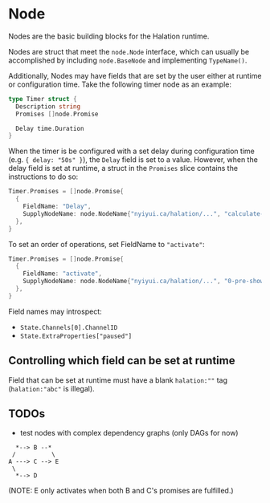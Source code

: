 # Node

Nodes are the basic building blocks for the Halation runtime.

Nodes are struct that meet the `node.Node` interface, which can usually be accomplished by including `node.BaseNode` and implementing `TypeName()`.

Additionally, Nodes may have fields that are set by the user either at runtime or configuration time.
Take the following timer node as an example:

```go
type Timer struct {
  Description string
  Promises []node.Promise

  Delay time.Duration
}
```

When the timer is be configured with a set delay during configuration time (e.g. `{ delay: "50s" }`), the `Delay` field is set to a value.
However, when the delay field is set at runtime, a struct in the `Promises` slice contains the instructions to do so:
```go
Timer.Promises = []node.Promise{
  {
    FieldName: "Delay",
    SupplyNodeName: node.NodeName{"nyiyui.ca/halation/...", "calculate-delay-time"},
  },
}
```

To set an order of operations, set FieldName to `"activate"`:
```go
Timer.Promises = []node.Promise{
  {
    FieldName: "activate",
    SupplyNodeName: node.NodeName{"nyiyui.ca/halation/...", "0-pre-show"},
  },
}
```

Field names may introspect:
- `State.Channels[0].ChannelID`
- `State.ExtraProperties["paused"]`

## Controlling which field can be set at runtime

Field that can be set at runtime must have a blank `halation:""` tag (`halation:"abc"` is illegal).

## TODOs

- test nodes with complex dependency graphs (only DAGs for now)
```
  *--> B --*
 /          \
A ---> C --> E
 \
  *--> D
```
(NOTE: E only activates when both B and C's promises are fulfilled.)
